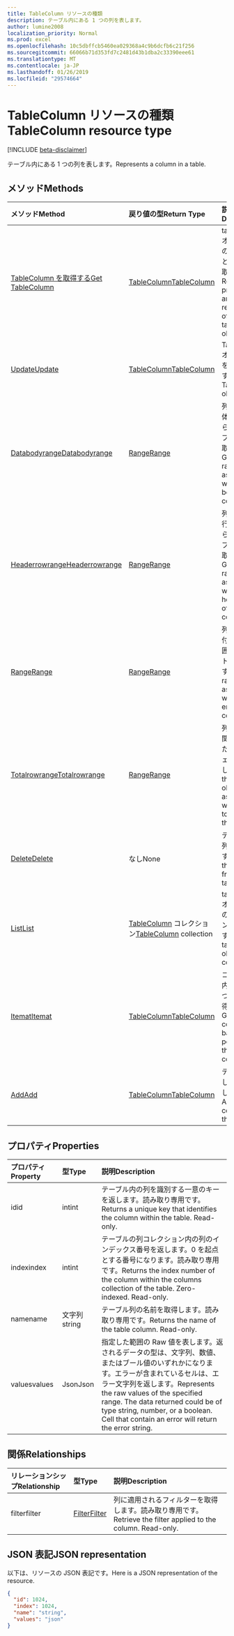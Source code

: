 ```yaml
---
title: TableColumn リソースの種類
description: テーブル内にある 1 つの列を表します。
author: lumine2008
localization_priority: Normal
ms.prod: excel
ms.openlocfilehash: 10c5dbffcb5460ea029368a4c9b6dcfb6c21f256
ms.sourcegitcommit: 66066b71d353fd7c2481d43b1dba2c33390eee61
ms.translationtype: MT
ms.contentlocale: ja-JP
ms.lasthandoff: 01/26/2019
ms.locfileid: "29574664"
---
```

# <a name="tablecolumn-resource-type"></a><span data-ttu-id="1b9a6-103">TableColumn リソースの種類</span><span class="sxs-lookup"><span data-stu-id="1b9a6-103">TableColumn resource type</span></span>

[!INCLUDE [beta-disclaimer](../../includes/beta-disclaimer.md)]

<span data-ttu-id="1b9a6-104">テーブル内にある 1 つの列を表します。</span><span class="sxs-lookup"><span data-stu-id="1b9a6-104">Represents a column in a table.</span></span>


## <a name="methods"></a><span data-ttu-id="1b9a6-105">メソッド</span><span class="sxs-lookup"><span data-stu-id="1b9a6-105">Methods</span></span>

| <span data-ttu-id="1b9a6-106">メソッド</span><span class="sxs-lookup"><span data-stu-id="1b9a6-106">Method</span></span>           | <span data-ttu-id="1b9a6-107">戻り値の型</span><span class="sxs-lookup"><span data-stu-id="1b9a6-107">Return Type</span></span>    |<span data-ttu-id="1b9a6-108">説明</span><span class="sxs-lookup"><span data-stu-id="1b9a6-108">Description</span></span>|
|:---------------|:--------|:----------|
|[<span data-ttu-id="1b9a6-109">TableColumn を取得する</span><span class="sxs-lookup"><span data-stu-id="1b9a6-109">Get TableColumn</span></span>](../api/tablecolumn-get.md) | [<span data-ttu-id="1b9a6-110">TableColumn</span><span class="sxs-lookup"><span data-stu-id="1b9a6-110">TableColumn</span></span>](tablecolumn.md) |<span data-ttu-id="1b9a6-111">tableColumn オブジェクトのプロパティと関係を読み取ります。</span><span class="sxs-lookup"><span data-stu-id="1b9a6-111">Read properties and relationships of tableColumn object.</span></span>|
|[<span data-ttu-id="1b9a6-112">Update</span><span class="sxs-lookup"><span data-stu-id="1b9a6-112">Update</span></span>](../api/tablecolumn-update.md) | [<span data-ttu-id="1b9a6-113">TableColumn</span><span class="sxs-lookup"><span data-stu-id="1b9a6-113">TableColumn</span></span>](tablecolumn.md) |<span data-ttu-id="1b9a6-114">TableColumn オブジェクトを更新します。</span><span class="sxs-lookup"><span data-stu-id="1b9a6-114">Update TableColumn object.</span></span> |
|[<span data-ttu-id="1b9a6-115">Databodyrange</span><span class="sxs-lookup"><span data-stu-id="1b9a6-115">Databodyrange</span></span>](../api/tablecolumn-databodyrange.md)|[<span data-ttu-id="1b9a6-116">Range</span><span class="sxs-lookup"><span data-stu-id="1b9a6-116">Range</span></span>](range.md)|<span data-ttu-id="1b9a6-117">列のデータ本体に関連付けられた範囲オブジェクトを取得します。</span><span class="sxs-lookup"><span data-stu-id="1b9a6-117">Gets the range object associated with the data body of the column.</span></span>|
|[<span data-ttu-id="1b9a6-118">Headerrowrange</span><span class="sxs-lookup"><span data-stu-id="1b9a6-118">Headerrowrange</span></span>](../api/tablecolumn-headerrowrange.md)|[<span data-ttu-id="1b9a6-119">Range</span><span class="sxs-lookup"><span data-stu-id="1b9a6-119">Range</span></span>](range.md)|<span data-ttu-id="1b9a6-120">列のヘッダー行に関連付けられた範囲オブジェクトを取得します。</span><span class="sxs-lookup"><span data-stu-id="1b9a6-120">Gets the range object associated with the header row of the column.</span></span>|
|[<span data-ttu-id="1b9a6-121">Range</span><span class="sxs-lookup"><span data-stu-id="1b9a6-121">Range</span></span>](../api/tablecolumn-range.md)|[<span data-ttu-id="1b9a6-122">Range</span><span class="sxs-lookup"><span data-stu-id="1b9a6-122">Range</span></span>](range.md)|<span data-ttu-id="1b9a6-123">列全体に関連付けられた範囲オブジェクトを取得します。</span><span class="sxs-lookup"><span data-stu-id="1b9a6-123">Gets the range object associated with the entire column.</span></span>|
|[<span data-ttu-id="1b9a6-124">Totalrowrange</span><span class="sxs-lookup"><span data-stu-id="1b9a6-124">Totalrowrange</span></span>](../api/tablecolumn-totalrowrange.md)|[<span data-ttu-id="1b9a6-125">Range</span><span class="sxs-lookup"><span data-stu-id="1b9a6-125">Range</span></span>](range.md)|<span data-ttu-id="1b9a6-126">列の集計行に関連付けられた範囲オブジェクトを取得します。</span><span class="sxs-lookup"><span data-stu-id="1b9a6-126">Gets the range object associated with the totals row of the column.</span></span>|
|[<span data-ttu-id="1b9a6-127">Delete</span><span class="sxs-lookup"><span data-stu-id="1b9a6-127">Delete</span></span>](../api/tablecolumn-delete.md)|<span data-ttu-id="1b9a6-128">なし</span><span class="sxs-lookup"><span data-stu-id="1b9a6-128">None</span></span>|<span data-ttu-id="1b9a6-129">テーブルから列を削除します。</span><span class="sxs-lookup"><span data-stu-id="1b9a6-129">Deletes the column from the table.</span></span>|
|[<span data-ttu-id="1b9a6-130">List</span><span class="sxs-lookup"><span data-stu-id="1b9a6-130">List</span></span>](../api/tablecolumn-list.md) | <span data-ttu-id="1b9a6-131">[TableColumn](tablecolumn.md) コレクション</span><span class="sxs-lookup"><span data-stu-id="1b9a6-131">[TableColumn](tablecolumn.md) collection</span></span> |<span data-ttu-id="1b9a6-132">tableColumn オブジェクトのコレクションを取得します。</span><span class="sxs-lookup"><span data-stu-id="1b9a6-132">Get tableColumn object collection.</span></span> |
|[<span data-ttu-id="1b9a6-133">Itemat</span><span class="sxs-lookup"><span data-stu-id="1b9a6-133">Itemat</span></span>](../api/tablecolumncollection-itemat.md)|[<span data-ttu-id="1b9a6-134">TableColumn</span><span class="sxs-lookup"><span data-stu-id="1b9a6-134">TableColumn</span></span>](tablecolumn.md)|<span data-ttu-id="1b9a6-135">コレクション内の位置に基づいて列を取得します。</span><span class="sxs-lookup"><span data-stu-id="1b9a6-135">Gets a column based on its position in the collection.</span></span>|
|[<span data-ttu-id="1b9a6-136">Add</span><span class="sxs-lookup"><span data-stu-id="1b9a6-136">Add</span></span>](../api/tablecolumncollection-add.md)|[<span data-ttu-id="1b9a6-137">TableColumn</span><span class="sxs-lookup"><span data-stu-id="1b9a6-137">TableColumn</span></span>](tablecolumn.md)|<span data-ttu-id="1b9a6-138">テーブルに新しい列を追加します。</span><span class="sxs-lookup"><span data-stu-id="1b9a6-138">Adds a new column to the table.</span></span>|

## <a name="properties"></a><span data-ttu-id="1b9a6-139">プロパティ</span><span class="sxs-lookup"><span data-stu-id="1b9a6-139">Properties</span></span>
| <span data-ttu-id="1b9a6-140">プロパティ</span><span class="sxs-lookup"><span data-stu-id="1b9a6-140">Property</span></span>     | <span data-ttu-id="1b9a6-141">型</span><span class="sxs-lookup"><span data-stu-id="1b9a6-141">Type</span></span>   |<span data-ttu-id="1b9a6-142">説明</span><span class="sxs-lookup"><span data-stu-id="1b9a6-142">Description</span></span>|
|:---------------|:--------|:----------|
|<span data-ttu-id="1b9a6-143">id</span><span class="sxs-lookup"><span data-stu-id="1b9a6-143">id</span></span>|<span data-ttu-id="1b9a6-144">int</span><span class="sxs-lookup"><span data-stu-id="1b9a6-144">int</span></span>|<span data-ttu-id="1b9a6-p101">テーブル内の列を識別する一意のキーを返します。読み取り専用です。</span><span class="sxs-lookup"><span data-stu-id="1b9a6-p101">Returns a unique key that identifies the column within the table. Read-only.</span></span>|
|<span data-ttu-id="1b9a6-147">index</span><span class="sxs-lookup"><span data-stu-id="1b9a6-147">index</span></span>|<span data-ttu-id="1b9a6-148">int</span><span class="sxs-lookup"><span data-stu-id="1b9a6-148">int</span></span>|<span data-ttu-id="1b9a6-p102">テーブルの列コレクション内の列のインデックス番号を返します。0 を起点とする番号になります。読み取り専用です。</span><span class="sxs-lookup"><span data-stu-id="1b9a6-p102">Returns the index number of the column within the columns collection of the table. Zero-indexed. Read-only.</span></span>|
|<span data-ttu-id="1b9a6-152">name</span><span class="sxs-lookup"><span data-stu-id="1b9a6-152">name</span></span>|<span data-ttu-id="1b9a6-153">文字列</span><span class="sxs-lookup"><span data-stu-id="1b9a6-153">string</span></span>|<span data-ttu-id="1b9a6-p103">テーブル列の名前を取得します。読み取り専用です。</span><span class="sxs-lookup"><span data-stu-id="1b9a6-p103">Returns the name of the table column. Read-only.</span></span>|
|<span data-ttu-id="1b9a6-156">values</span><span class="sxs-lookup"><span data-stu-id="1b9a6-156">values</span></span>|<span data-ttu-id="1b9a6-157">Json</span><span class="sxs-lookup"><span data-stu-id="1b9a6-157">Json</span></span>|<span data-ttu-id="1b9a6-p104">指定した範囲の Raw 値を表します。返されるデータの型は、文字列、数値、またはブール値のいずれかになります。エラーが含まれているセルは、エラー文字列を返します。</span><span class="sxs-lookup"><span data-stu-id="1b9a6-p104">Represents the raw values of the specified range. The data returned could be of type string, number, or a boolean. Cell that contain an error will return the error string.</span></span>|

## <a name="relationships"></a><span data-ttu-id="1b9a6-161">関係</span><span class="sxs-lookup"><span data-stu-id="1b9a6-161">Relationships</span></span>
| <span data-ttu-id="1b9a6-162">リレーションシップ</span><span class="sxs-lookup"><span data-stu-id="1b9a6-162">Relationship</span></span> | <span data-ttu-id="1b9a6-163">型</span><span class="sxs-lookup"><span data-stu-id="1b9a6-163">Type</span></span>   |<span data-ttu-id="1b9a6-164">説明</span><span class="sxs-lookup"><span data-stu-id="1b9a6-164">Description</span></span>|
|:---------------|:--------|:----------|
|<span data-ttu-id="1b9a6-165">filter</span><span class="sxs-lookup"><span data-stu-id="1b9a6-165">filter</span></span>|[<span data-ttu-id="1b9a6-166">Filter</span><span class="sxs-lookup"><span data-stu-id="1b9a6-166">Filter</span></span>](filter.md)|<span data-ttu-id="1b9a6-p105">列に適用されるフィルターを取得します。読み取り専用です。</span><span class="sxs-lookup"><span data-stu-id="1b9a6-p105">Retrieve the filter applied to the column. Read-only.</span></span>|

## <a name="json-representation"></a><span data-ttu-id="1b9a6-169">JSON 表記</span><span class="sxs-lookup"><span data-stu-id="1b9a6-169">JSON representation</span></span>

<span data-ttu-id="1b9a6-170">以下は、リソースの JSON 表記です。</span><span class="sxs-lookup"><span data-stu-id="1b9a6-170">Here is a JSON representation of the resource.</span></span>

<!-- {
  "blockType": "resource",
  "optionalProperties": [

  ],
  "@odata.type": "microsoft.graph.tableColumn"
}-->

```json
{
  "id": 1024,
  "index": 1024,
  "name": "string",
  "values": "json"
}

```

<!-- uuid: 8fcb5dbc-d5aa-4681-8e31-b001d5168d79
2015-10-25 14:57:30 UTC -->
<!--
{
  "type": "#page.annotation",
  "description": "TableColumn resource",
  "keywords": "",
  "section": "documentation",
  "tocPath": "",
  "suppressions": [
    "Error: /api-reference/beta/resources/tablecolumn.md:\r\n      Exception processing links.\r\n    System.ArgumentException: Link Definition was null. Link text: !INCLUDE [beta-disclaimer](../../includes/beta-disclaimer.md)\r\n      at ApiDoctor.Validation.DocFile.get_LinkDestinations()\r\n      at ApiDoctor.Validation.DocSet.ValidateLinks(Boolean includeWarnings, String[] relativePathForFiles, IssueLogger issues, Boolean requireFilenameCaseMatch, Boolean printOrphanedFiles)"
  ]
}
-->
